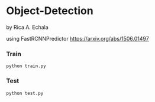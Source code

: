 # Object-Detection
by Rica A. Echala

using FastRCNNPredictor
https://arxiv.org/abs/1506.01497

### Train

```
python train.py
```
### Test

```
python test.py
```
